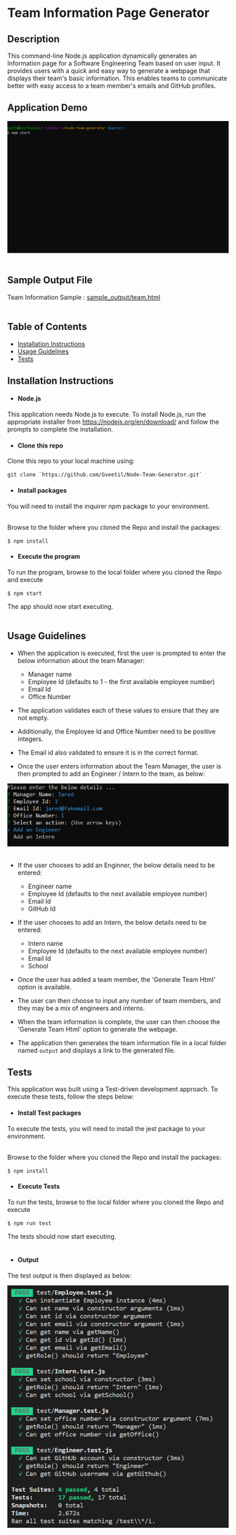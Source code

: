 # Team Information Page Generator

## Description
This command-line Node.js application dynamically generates an Information page for a Software Engineering Team based on user input. It  provides users with a quick and easy way to generate a webpage that displays their team's basic information. This enables teams to communicate better with easy access to a team member's emails and GitHub profiles.

## Application Demo

![Team Information Generator Preview](images/node_team_generator.gif)<br><br>

## Sample Output File

Team Information Sample : [sample_output/team.html](sample_output/team.html) <br><br>

## Table of Contents 

- [Installation Instructions](#installation-instructions)
- [Usage Guidelines](#usage-guidelines)
- [Tests](#tests)

## Installation Instructions

- #### Node.js  
This application needs Node.js to execute. To install Node.js, run the appropriate installer from https://nodejs.org/en/download/ and follow the prompts to complete the installation. 

- #### Clone this repo
 Clone this repo to your local machine using:
```shell
git clone `https://github.com/Gveetil/Node-Team-Generator.git`
```

- #### Install packages
You will need to install the inquirer npm package to your environment. <br><br>

 Browse to the folder where you cloned the Repo and install the packages:
```shell
$ npm install 
```

- #### Execute the program
To run the program, browse to the local folder where you cloned the Repo and execute 
```shell
$ npm start 
```
The app should now start executing.<br><br>

## Usage Guidelines

- When the application is executed, first the user is prompted to enter the below information about the team Manager:
    * Manager name 
    * Employee Id (defaults to 1 - the first available employee number) 
    * Email Id 
    * Office Number<br>
- The application validates each of these values to ensure that they are not empty. 
- Additionally, the Employee Id and Office Number need to be positive integers.
- The Email id also validated to ensure it is in the correct format.

- Once the user enters information about the Team Manager, the user is then prompted to add an Engineer / Intern to the team, as below:

 ![Add Engineer / Intern](images/readme_add_engineer_intern.png "Add Engineer / Intern")<br><br>

- If the user chooses to add an Enginner, the below details need to be entered:
    * Engineer name 
    * Employee Id (defaults to the next available employee number) 
    * Email Id 
    * GitHub Id<br>

- If the user chooses to add an Intern, the below details need to be entered:
    * Intern name 
    * Employee Id (defaults to the next available employee number) 
    * Email Id 
    * School<br>

- Once the user has added a team member, the 'Generate Team Html' option is available.
- The user can then choose to input any number of team members, and they may be a mix of engineers and interns. 
- When the team information is complete, the user can then choose the 'Generate Team Html' option to generate the webpage.
- The application then generates the team information file in a local folder named `output` and displays a link to the generated file. 


## Tests

This application was built using a Test-driven development approach.
To execute these tests, follow the steps below:

- #### Install Test packages
To execute the tests, you will need to install the jest package to your environment. <br><br>

 Browse to the folder where you cloned the Repo and install the packages:
```shell
$ npm install 
```
- #### Execute Tests
To run the tests, browse to the local folder where you cloned the Repo and execute 
```shell
$ npm run test 
```
The tests should now start executing.<br><br>

- #### Output
The test output is then displayed as below:

 ![Test Output](images/readme_test_output.png "Test Output")<br><br>


 
